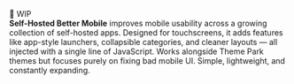 <div class="wip-badge" title="This project is still baking">🚧 WIP</div>
<strong>Self-Hosted Better Mobile</strong> improves mobile usability across a growing collection of self-hosted apps. Designed for touchscreens, it adds features like app-style launchers, collapsible categories, and cleaner layouts — all injected with a single line of JavaScript. Works alongside Theme Park themes but focuses purely on fixing bad mobile UI. Simple, lightweight, and constantly expanding.